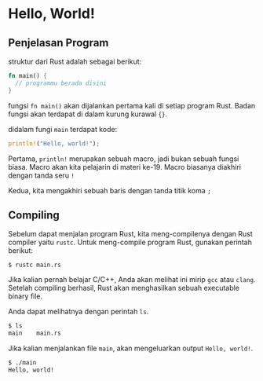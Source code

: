 # Hello, World!

## Penjelasan Program

struktur dari Rust adalah sebagai berikut:

```rust
fn main() {
  // programmu berada disini   
}
```

fungsi `fn main()` akan dijalankan pertama kali di setiap program Rust. Badan fungsi akan terdapat di dalam kurung kurawal `{}`.

didalam fungi `main` terdapat kode:

```rust
println!("Hello, world!");
```

Pertama, `println!` merupakan sebuah macro, jadi bukan sebuah fungsi biasa. Macro akan kita pelajarin di materi ke-19. Macro biasanya diakhiri dengan tanda seru `!`

Kedua, kita mengakhiri sebuah baris dengan tanda titik koma `;`

## Compiling

Sebelum dapat menjalan program Rust, kita meng-compilenya dengan Rust compiler yaitu `rustc`. Untuk meng-compile program Rust, gunakan perintah berikut:

```
$ rustc main.rs
```

Jika kalian pernah belajar C/C++, Anda akan melihat ini mirip `gcc` atau `clang`. Setelah compiling berhasil, Rust akan menghasilkan sebuah executable binary file.

Anda dapat melihatnya dengan perintah `ls`.

```bash
$ ls
main    main.rs
```

Jika kalian menjalankan file `main`, akan mengeluarkan output `Hello, world!`.

```bash
$ ./main
Hello, world!
```
